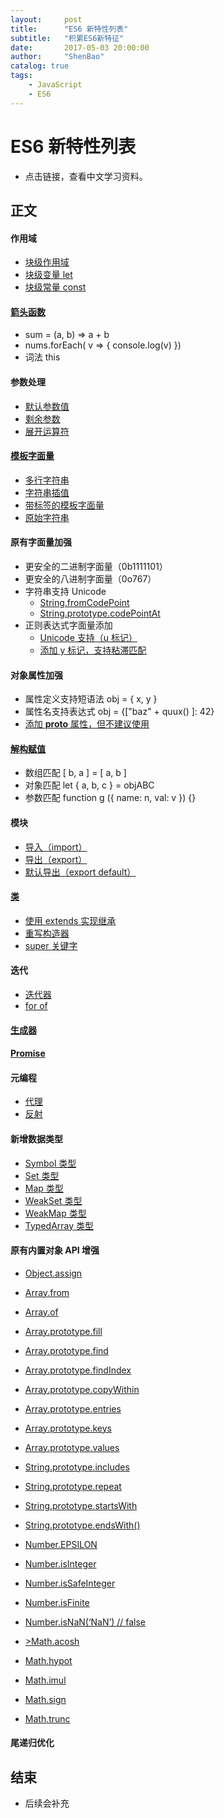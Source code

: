 ```yaml
---
layout:     post
title:      "ES6 新特性列表"
subtitle:   "积累ES6新特征"
date:       2017-05-03 20:00:00
author:     "ShenBao"
catalog: true
tags:
    - JavaScript
    - ES6
---
```


# ES6 新特性列表

- 点击链接，查看中文学习资料。

## 正文

#### 作用域

- [块级作用域](https://developer.mozilla.org/zh-CN/docs/Web/JavaScript/Reference/Statements/block)
- [块级变量 let](https://developer.mozilla.org/zh-CN/docs/Web/JavaScript/Reference/Statements/let)
- [块级常量 const](https://developer.mozilla.org/zh-CN/docs/Web/JavaScript/Reference/Statements/const)

#### [箭头函数](https://developer.mozilla.org/zh-CN/docs/Web/JavaScript/Reference/Functions/Arrow_functions)

- sum = (a, b) =&gt; a + b
- nums.forEach( v =&gt; { console.log(v) })
- 词法 this

#### 参数处理

- [默认参数值](https://developer.mozilla.org/zh-CN/docs/Web/JavaScript/Reference/Functions/Default_parameters)
- [剩余参数](https://developer.mozilla.org/zh-CN/docs/Web/JavaScript/Reference/Functions/Rest_parameters)
- [展开运算符](https://developer.mozilla.org/zh-CN/docs/Web/JavaScript/Reference/Operators/Spread_operator)

#### [模板字面量](https://developer.mozilla.org/zh-CN/docs/Web/JavaScript/Reference/template_strings)

- [多行字符串](https://developer.mozilla.org/zh-CN/docs/Web/JavaScript/Reference/template_strings#%E5%A4%9A%E8%A1%8C%E5%AD%97%E7%AC%A6%E4%B8%B2)
- [字符串插值](https://developer.mozilla.org/zh-CN/docs/Web/JavaScript/Reference/template_strings#%E8%A1%A8%E8%BE%BE%E5%BC%8F%E6%8F%92%E8%A1%A5)
- [带标签的模板字面量](https://developer.mozilla.org/zh-CN/docs/Web/JavaScript/Reference/template_strings#%E5%B8%A6%E6%A0%87%E7%AD%BE%E7%9A%84%E6%A8%A1%E6%9D%BF%E5%AD%97%E7%AC%A6%E4%B8%B2)
- [原始字符串](https://developer.mozilla.org/zh-CN/docs/Web/JavaScript/Reference/template_strings#%E5%8E%9F%E5%A7%8B%E5%AD%97%E7%AC%A6%E4%B8%B2)

#### 原有字面量加强

- 更安全的二进制字面量（0b1111101）
- 更安全的八进制字面量（0o767）
- 字符串支持 Unicode
    - [String.fromCodePoint](https://developer.mozilla.org/zh-CN/docs/Web/JavaScript/Reference/Global_Objects/String/fromCodePoint)
    - [String.prototype.codePointAt](https://developer.mozilla.org/zh-CN/docs/Web/JavaScript/Reference/Global_Objects/String/codePointAt)
- 正则表达式字面量添加
    - [Unicode 支持（u 标记）](https://developer.mozilla.org/zh-CN/docs/Web/JavaScript/Reference/Global_Objects/RegExp/unicode)
    - [添加 y 标记，支持粘滞匹配](https://developer.mozilla.org/zh-CN/docs/Web/JavaScript/Reference/Global_Objects/RegExp#Example:_Using_a_regular_expression_with_the_sticky_flag)

#### 对象属性加强

- 属性定义支持短语法 obj = { x, y }
- 属性名支持表达式 obj = {["baz" + quux() ]: 42}
- [添加 __proto__ 属性，但不建议使用](https://developer.mozilla.org/zh-CN/docs/Web/JavaScript/Reference/Global_Objects/Object/proto)

#### [解构赋值](https://developer.mozilla.org/zh-CN/docs/Web/JavaScript/Reference/Operators/Destructuring_assignment)

- 数组匹配 [ b, a ] = [ a, b ]
- 对象匹配 let { a, b, c } = objABC
- 参数匹配 function g ({ name: n, val: v }) {}

#### 模块

- [导入（import）](https://developer.mozilla.org/zh-CN/docs/Web/JavaScript/Reference/Statements/import)
- [导出（export）](https://developer.mozilla.org/zh-CN/docs/Web/JavaScript/Reference/Statements/export)
- [默认导出（export default）](https://developer.mozilla.org/zh-CN/docs/Web/JavaScript/Reference/Statements/export#%E9%BB%98%E8%AE%A4%E5%AF%BC%E5%87%BA)

#### [类](https://developer.mozilla.org/zh-CN/docs/Web/JavaScript/Reference/Classes)

- [使用 extends 实现继承](https://developer.mozilla.org/zh-CN/docs/Web/JavaScript/Reference/Classes#%E4%BD%BF%E7%94%A8_extends_%E5%88%9B%E5%BB%BA%E5%AD%90%E7%B1%BB)
- [重写构造器](https://developer.mozilla.org/zh-CN/docs/Web/JavaScript/Reference/Classes#Species)
- [super 关键字](https://developer.mozilla.org/zh-CN/docs/Web/JavaScript/Reference/Classes#%E4%BD%BF%E7%94%A8_super_%E5%BC%95%E7%94%A8%E7%88%B6%E7%B1%BB)

#### 迭代

- [迭代器](https://developer.mozilla.org/zh-CN/docs/Web/JavaScript/Guide/Iterators_and_Generators#%E8%BF%AD%E4%BB%A3%E5%99%A8)
- [for of](https://developer.mozilla.org/zh-CN/docs/Web/JavaScript/Reference/Statements/for...of)

#### [生成器](https://developer.mozilla.org/zh-CN/docs/Web/JavaScript/Guide/Iterators_and_Generators#%E7%94%9F%E6%88%90%E5%99%A8%EF%BC%88Generators%EF%BC%89_%E4%B8%80%E4%B8%AA%E6%9B%B4%E5%A5%BD%E7%9A%84%E6%96%B9%E6%B3%95%E6%9D%A5%E6%9E%84%E5%BB%BA%E9%81%8D%E5%8E%86%E5%99%A8)
#### [Promise](https://developer.mozilla.org/zh-CN/docs/Web/JavaScript/Reference/Global_Objects/Promise)

#### 元编程
- [代理](https://developer.mozilla.org/zh-CN/docs/Web/JavaScript/Reference/Global_Objects/Proxy)
- [反射](https://developer.mozilla.org/zh-CN/docs/Web/JavaScript/Reference/Global_Objects/Reflect)

#### 新增数据类型

- [Symbol 类型](https://developer.mozilla.org/zh-CN/docs/Web/JavaScript/Reference/Global_Objects/Symbol)
- [Set 类型](https://developer.mozilla.org/zh-CN/docs/Web/JavaScript/Reference/Global_Objects/Set)
- [Map 类型](https://developer.mozilla.org/zh-CN/docs/Web/JavaScript/Reference/Global_Objects/Map)
- [WeakSet 类型](https://developer.mozilla.org/zh-CN/docs/Web/JavaScript/Reference/Global_Objects/WeakSet)
- [WeakMap 类型](https://developer.mozilla.org/zh-CN/docs/Web/JavaScript/Reference/Global_Objects/WeakMap)
- [TypedArray 类型](https://developer.mozilla.org/zh-CN/docs/Web/JavaScript/Reference/Global_Objects/TypedArray)

#### 原有内置对象 API 增强

- [Object.assign](https://developer.mozilla.org/zh-CN/docs/Web/JavaScript/Reference/Global_Objects/Object/assign)

- [Array.from](https://developer.mozilla.org/zh-CN/docs/Web/JavaScript/Reference/Global_Objects/Array/from)
- [Array.of](https://developer.mozilla.org/zh-CN/docs/Web/JavaScript/Reference/Global_Objects/Array/of)
- [Array.prototype.fill](https://developer.mozilla.org/zh-CN/docs/Web/JavaScript/Reference/Global_Objects/Array/fill)
- [Array.prototype.find](https://developer.mozilla.org/zh-CN/docs/Web/JavaScript/Reference/Global_Objects/Array/find)
- [Array.prototype.findIndex](https://developer.mozilla.org/zh-CN/docs/Web/JavaScript/Reference/Global_Objects/Array/findIndex)
- [Array.prototype.copyWithin](https://developer.mozilla.org/zh-CN/docs/Web/JavaScript/Reference/Global_Objects/Array/copyWithin)
- [Array.prototype.entries](https://developer.mozilla.org/zh-CN/docs/Web/JavaScript/Reference/Global_Objects/Array/entries)
- [Array.prototype.keys](https://developer.mozilla.org/zh-CN/docs/Web/JavaScript/Reference/Global_Objects/Array/keys)
- [Array.prototype.values](https://developer.mozilla.org/zh-CN/docs/Web/JavaScript/Reference/Global_Objects/Array/values)

- [String.prototype.includes](https://developer.mozilla.org/zh-CN/docs/Web/JavaScript/Reference/Global_Objects/String/includes)
- [String.prototype.repeat](https://developer.mozilla.org/zh-CN/docs/Web/JavaScript/Reference/Global_Objects/String/repeat)
- [String.prototype.startsWith](https://developer.mozilla.org/zh-CN/docs/Web/JavaScript/Reference/Global_Objects/String/startsWith)
- [String.prototype.endsWith()](https://developer.mozilla.org/zh-CN/docs/Web/JavaScript/Reference/Global_Objects/String/endsWith)

- [Number.EPSILON](https://developer.mozilla.org/zh-CN/docs/Web/JavaScript/Reference/Global_Objects/Number/EPSILON)
- [Number.isInteger](https://developer.mozilla.org/zh-CN/docs/Web/JavaScript/Reference/Global_Objects/Number/isInteger)
- [Number.isSafeInteger](https://developer.mozilla.org/zh-CN/docs/Web/JavaScript/Reference/Global_Objects/Number/isSafeInteger)
- [Number.isFinite](https://developer.mozilla.org/zh-CN/docs/Web/JavaScript/Reference/Global_Objects/Number/isFinite)
- [Number.isNaN(&lsquo;NaN&rsquo;) // false](https://developer.mozilla.org/zh-CN/docs/Web/JavaScript/Reference/Global_Objects/Number/isNaN)


- [>Math.acosh](https://developer.mozilla.org/zh-CN/docs/Web/JavaScript/Reference/Global_Objects/Math/%E5%8F%8D%E5%8F%8C%E6%9B%B2%E4%BD%99%E5%BC%A6%E5%80%BC)
- [Math.hypot](https://developer.mozilla.org/zh-CN/docs/Web/JavaScript/Reference/Global_Objects/Math/hypot)
- [Math.imul](https://developer.mozilla.org/zh-CN/docs/Web/JavaScript/Reference/Global_Objects/Math/imul)
- [Math.sign](https://developer.mozilla.org/zh-CN/docs/Web/JavaScript/Reference/Global_Objects/Math/sign)
- [Math.trunc](https://developer.mozilla.org/zh-CN/docs/Web/JavaScript/Reference/Global_Objects/Math/trunc)

#### 尾递归优化


## 结束

- 后续会补充
